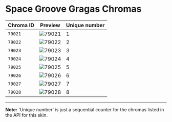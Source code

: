# Space Groove Gragas Chromas

| Chroma ID | Preview | Unique number |
|---|---|---|
| `79021` | ![79021](https://raw.communitydragon.org/latest/plugins/rcp-be-lol-game-data/global/default/v1/champion-chroma-images/79/79021.png) | 1 |
| `79022` | ![79022](https://raw.communitydragon.org/latest/plugins/rcp-be-lol-game-data/global/default/v1/champion-chroma-images/79/79022.png) | 2 |
| `79023` | ![79023](https://raw.communitydragon.org/latest/plugins/rcp-be-lol-game-data/global/default/v1/champion-chroma-images/79/79023.png) | 3 |
| `79024` | ![79024](https://raw.communitydragon.org/latest/plugins/rcp-be-lol-game-data/global/default/v1/champion-chroma-images/79/79024.png) | 4 |
| `79025` | ![79025](https://raw.communitydragon.org/latest/plugins/rcp-be-lol-game-data/global/default/v1/champion-chroma-images/79/79025.png) | 5 |
| `79026` | ![79026](https://raw.communitydragon.org/latest/plugins/rcp-be-lol-game-data/global/default/v1/champion-chroma-images/79/79026.png) | 6 |
| `79027` | ![79027](https://raw.communitydragon.org/latest/plugins/rcp-be-lol-game-data/global/default/v1/champion-chroma-images/79/79027.png) | 7 |
| `79028` | ![79028](https://raw.communitydragon.org/latest/plugins/rcp-be-lol-game-data/global/default/v1/champion-chroma-images/79/79028.png) | 8 |

---

**Note:** 'Unique number' is just a sequential counter for the chromas listed in the API for this skin.